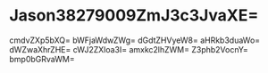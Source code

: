 # Jason38279009ZmJ3c3JvaXE=
cmdvZXp5bXQ=
bWFjaWdwZWg=
dGdtZHVyeW8=
aHRkb3duaWo=
dWZwaXhrZHE=
cWJ2ZXloa3I=
amxkc2lhZWM=
Z3phb2VocnY=
bmp0bGRvaWM=
